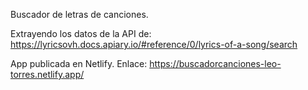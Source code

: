 Buscador de letras de canciones.


Extrayendo los datos de la API de: https://lyricsovh.docs.apiary.io/#reference/0/lyrics-of-a-song/search

App publicada en Netlify. Enlace: https://buscadorcanciones-leo-torres.netlify.app/
